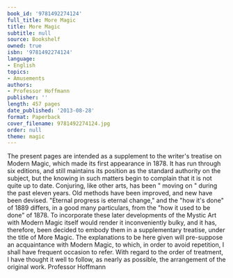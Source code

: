 ```yaml
---
book_id: '9781492274124'
full_title: More Magic
title: More Magic
subtitle: null
source: Bookshelf
owned: true
isbn: '9781492274124'
language:
- English
topics:
- Amusements
authors:
- Professor Hoffmann
publisher: ''
length: 457 pages
date_published: '2013-08-28'
format: Paperback
cover_filename: 9781492274124.jpg
order: null
theme: magic
---
```

The present pages are intended as a supplement to the writer's treatise on Modern Magic, which made its first appearance in 1878. It has run through six editions, and still maintains its position as the standard authority on the subject, but the knowing in such matters begin to complain that it is not quite up to date. Conjuring, like other arts, has been " moving on " during the past eleven years. Old methods have been improved, and new have been devised. "Eternal progress is eternal change," and the "how it's done" of 1889 differs, in a good many particulars, from the "how it used to be done" of 1878. To incorporate these later developments of the Mystic Art with Modern Magic itself would render it inconveniently bulky, and it has, therefore, been decided to embody them in a supplementary treatise, under the title of More Magic. The explanations to be here given will pre-suppose an acquaintance with Modern Magic, to which, in order to avoid repetition, I shall have frequent occasion to refer. With regard to the order of treatment, I have thought it well to follow, as nearly as possible, the arrangement of the original work. Professor Hoffmann
